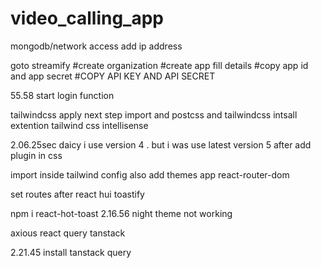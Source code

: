 # video_calling_app


mongodb/network access add ip address 


goto streamify 
#create organization
#create app fill details
#copy app id and app secret 
#COPY API KEY AND API SECRET


55.58 start login function


tailwindcss apply 
next step import and postcss and tailwindcss
 intsall extention tailwind css intellisense

 2.06.25sec daicy  i use version 4 . but i was use latest version 5 
 after add plugin in css

 import inside tailwind config also add themes
  app react-router-dom
   
set routes after react hui toastify

npm i react-hot-toast
2.16.56 night theme not working


axious react query tanstack 

2.21.45 install tanstack query 